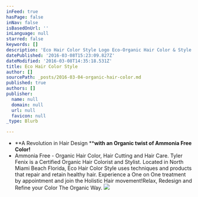 ```yaml
---
inFeed: true
hasPage: false
inNav: false
isBasedOnUrl: ''
inLanguage: null
starred: false
keywords: []
description: 'Eco Hair Color Style Logo Eco-Organic Hair Color & Style in North Miami Beach'
datePublished: '2016-03-08T15:23:09.827Z'
dateModified: '2016-03-08T14:35:18.531Z'
title: Eco Hair Color Style
author: []
sourcePath: _posts/2016-03-04-organic-hair-color.md
published: true
authors: []
publisher:
  name: null
  domain: null
  url: null
  favicon: null
_type: Blurb

---
```

* **A Revolution in Hair Design ****with an Organic twist of Ammonia Free Color!**
* Ammonia Free - Organic Hair Color, Hair Cutting and Hair Care. Tyler Fenix is a Certified Organic Hair Colorist and Stylist. Located in North Miami Beach Florida, Eco Hair Color Style uses techniques and products that repair and retain healthy hair. Experience a One on One treatment by appointment and join the Holistic Hair movement!Relax, Redesign and Refine your Color The Organic Way.
![](https://s3-us-west-2.amazonaws.com/the-grid-img/p/40f3c85a0aa6efb853c1b28d08d9f9a6cb6c56b6.jpg)